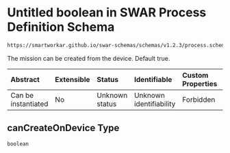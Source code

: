 # Untitled boolean in SWAR Process Definition Schema

```txt
https://smartworkar.github.io/swar-schemas/schemas/v1.2.3/process.schema.json#/properties/options/properties/canCreateOnDevice
```

The mission can be created from the device. Default true.

| Abstract            | Extensible | Status         | Identifiable            | Custom Properties | Additional Properties | Access Restrictions | Defined In                                                                 |
| :------------------ | :--------- | :------------- | :---------------------- | :---------------- | :-------------------- | :------------------ | :------------------------------------------------------------------------- |
| Can be instantiated | No         | Unknown status | Unknown identifiability | Forbidden         | Allowed               | none                | [process.schema.json\*](../out/process.schema.json "open original schema") |

## canCreateOnDevice Type

`boolean`
